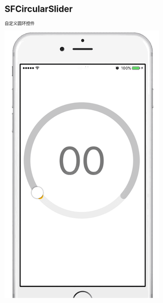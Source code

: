# SFCircularSlider

自定义圆环控件

![image](https://github.com/iostalks/SFCircularSlider/blob/master/GIF/circular_slider.gif)


